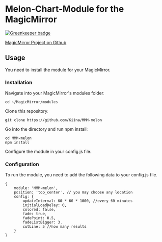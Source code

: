 # Melon-Chart-Module for the MagicMirror

[![Greenkeeper badge](https://badges.greenkeeper.io/Kiina/MMM-melon.svg)](https://greenkeeper.io/)

[MagicMirror Project on Github](https://github.com/MichMich/MagicMirror/)

## Usage

You need to install the module for your MagicMirror.

### Installation

Navigate into your MagicMirror's modules folder:

```shell
cd ~/MagicMirror/modules
```

Clone this repository:

```shell
git clone https://github.com/Kiina/MMM-melon
```

Go into the directory and run npm install:

```shell
cd MMM-melon
npm install
```

Configure the module in your config.js file.

### Configuration

To run the module, you need to add the following data to your config.js file.

```
{
    module: 'MMM-melon',
    position: 'top_center', // you may choose any location
    config: {
        updateInterval: 60 * 60 * 1000, //every 60 minutes
        initialLoadDelay: 0,
        colored: false,
        fade: true,
        fadePoint: 0.5,
        fadeListBigger: 3,
        cutLine: 5 //how many results
    }
}
```
